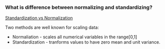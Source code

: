 ### What is difference between normalizing and standardizing?

[Standardization vs Normalization](http://www.dataminingblog.com/standardization-vs-normalization/)

Two methods are well known for scaling data:
 * Normaliation - scales all numerical variables in the range[0,1]
 * Standardization - tranforms values to have zero mean and unit variance.


